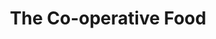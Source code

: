 ---
title: "The Co-operative Food"
url: /doncaster/the-co-operative-food-westgate/
shop: supermarket
---